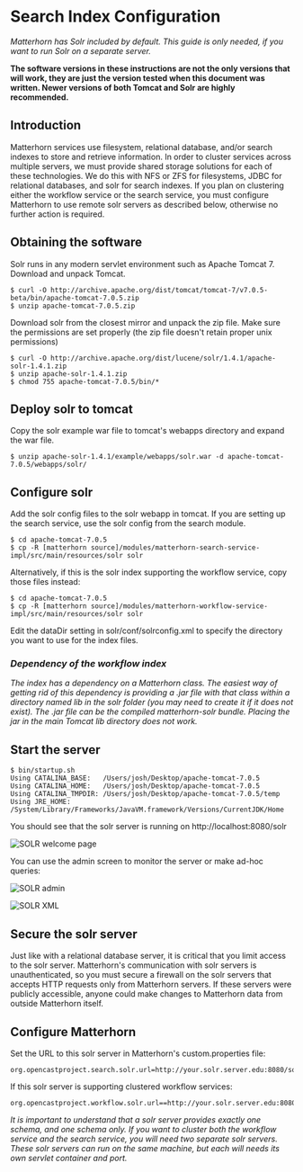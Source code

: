 # Search Index Configuration

*Matterhorn has Solr included by default. This guide is only needed, if you want to run Solr on a separate server.*

**The software versions in these instructions are not the only versions that will work, they are just the version tested when this document was written.  Newer versions of both Tomcat and Solr are highly recommended.**

## Introduction
Matterhorn services use filesystem, relational database, and/or search indexes to store and retrieve information. In order to cluster services across multiple servers, we must provide shared storage solutions for each of these technologies. We do this with NFS or ZFS for filesystems, JDBC for relational databases, and solr for search indexes. If you plan on clustering either the workflow service or the search service, you must configure Matterhorn to use remote solr servers as described below, otherwise no further action is required.

## Obtaining the software
Solr runs in any modern servlet environment such as Apache Tomcat 7. Download and unpack Tomcat.

    $ curl -O http://archive.apache.org/dist/tomcat/tomcat-7/v7.0.5-beta/bin/apache-tomcat-7.0.5.zip
    $ unzip apache-tomcat-7.0.5.zip

Download solr from the closest mirror and unpack the zip file. Make sure the permissions are set properly (the zip file doesn't retain proper unix permissions)

    $ curl -O http://archive.apache.org/dist/lucene/solr/1.4.1/apache-solr-1.4.1.zip
    $ unzip apache-solr-1.4.1.zip
    $ chmod 755 apache-tomcat-7.0.5/bin/*

## Deploy solr to tomcat
Copy the solr example war file to tomcat's webapps directory and expand the war file.

    $ unzip apache-solr-1.4.1/example/webapps/solr.war -d apache-tomcat-7.0.5/webapps/solr/

## Configure solr
Add the solr config files to the solr webapp in tomcat. If you are setting up the search service, use the solr config from the search module.

    $ cd apache-tomcat-7.0.5
    $ cp -R [matterhorn source]/modules/matterhorn-search-service-impl/src/main/resources/solr solr

Alternatively, if this is the solr index supporting the workflow service, copy those files instead:

    $ cd apache-tomcat-7.0.5
    $ cp -R [matterhorn source]/modules/matterhorn-workflow-service-impl/src/main/resources/solr solr

Edit the dataDir setting in solr/conf/solrconfig.xml to specify the directory you want to use for the index files.

### *Dependency of the workflow index*
*The index has a dependency on a Matterhorn class. The easiest way of getting rid of this dependency is providing a .jar file with that class within a directory named lib in the solr folder (you may need to create it if it does not exist). The .jar file can be the compiled matterhorn-solr bundle. Placing the jar in the main Tomcat lib directory does not work.*

## Start the server

    $ bin/startup.sh
    Using CATALINA_BASE:   /Users/josh/Desktop/apache-tomcat-7.0.5
    Using CATALINA_HOME:   /Users/josh/Desktop/apache-tomcat-7.0.5
    Using CATALINA_TMPDIR: /Users/josh/Desktop/apache-tomcat-7.0.5/temp
    Using JRE_HOME:        /System/Library/Frameworks/JavaVM.framework/Versions/CurrentJDK/Home

You should see that the solr server is running on http://localhost:8080/solr

![SOLR welcome page](modules/searchindex1.png)

You can use the admin screen to monitor the server or make ad-hoc queries:

![SOLR admin](modules/searchindex2.png)

![SOLR XML](modules/searchindex3.png)

## Secure the solr server
Just like with a relational database server, it is critical that you limit access to the solr server. Matterhorn's communication with solr servers is unauthenticated, so you must secure a firewall on the solr servers that accepts HTTP requests only from Matterhorn servers. If these servers were publicly accessible, anyone could make changes to Matterhorn data from outside Matterhorn itself.

## Configure Matterhorn
Set the URL to this solr server in Matterhorn's custom.properties file:

    org.opencastproject.search.solr.url=http://your.solr.server.edu:8080/solr/

If this solr server is supporting clustered workflow services:

    org.opencastproject.workflow.solr.url==http://your.solr.server.edu:8080/solr/

*It is important to understand that a solr server provides exactly one schema, and one schema only. If you want to cluster both the workflow service and the search service, you will need two separate solr servers. These solr servers can run on the same machine, but each will needs its own servlet container and port.*

